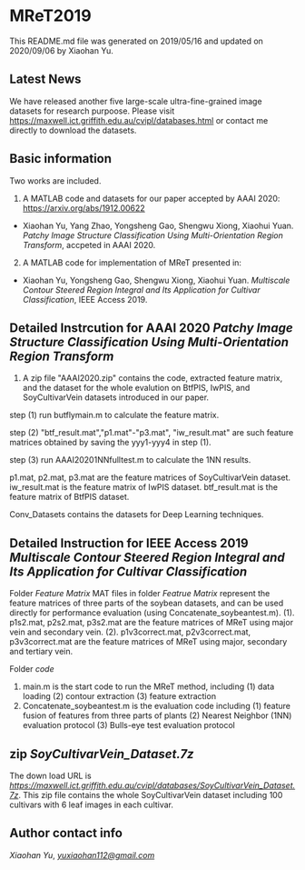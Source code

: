 # MReT2019
This README.md file was generated on 2019/05/16 and updated on 2020/09/06 by Xiaohan Yu.

## Latest News
We have released another five large-scale ultra-fine-grained image datasets for research purpoose. Please visit https://maxwell.ict.griffith.edu.au/cvipl/databases.html or contact me directly to download the datasets.

## Basic information
Two works are included.
1. A MATLAB code and datasets for our paper accepted by AAAI 2020: https://arxiv.org/abs/1912.00622
* Xiaohan Yu, Yang Zhao, Yongsheng Gao, Shengwu Xiong, Xiaohui Yuan. *Patchy Image Structure Classification Using Multi-Orientation Region Transform*, accpeted in AAAI 2020. 

2. A MATLAB code for implementation of MReT presented in:
* Xiaohan Yu, Yongsheng Gao, Shengwu Xiong, Xiaohui Yuan. *Multiscale Contour Steered Region Integral and Its Application for Cultivar Classification*, IEEE Access 2019.

## Detailed Instrcution for AAAI 2020 *Patchy Image Structure Classification Using Multi-Orientation Region Transform*
1. A zip file "AAAI2020.zip" contains the code, extracted feature matrix, and the dataset for the whole evalution on BtfPIS, IwPIS, and SoyCultivarVein datasets introduced in our paper. 

step (1) run butflymain.m to calculate the feature matrix.

step (2) "btf_result.mat","p1.mat"-"p3.mat", "iw_result.mat" are such feature matrices obtained by saving the yyy1-yyy4 in step (1). 

step (3) run AAAI20201NNfulltest.m to calculate the 1NN results.

p1.mat, p2.mat, p3.mat are the feature matrices of SoyCultivarVein dataset. iw_result.mat is the feature matrix of IwPIS dataset. btf_result.mat is the feature matrix of BtfPIS dataset.

Conv_Datasets contains the datasets for Deep Learning techniques.

## Detailed Instruction for IEEE Access 2019 *Multiscale Contour Steered Region Integral and Its Application for Cultivar Classification*
Folder *Feature Matrix*
MAT files in folder *Featrue Matrix* represent the feature matrices of three parts of the soybean datasets, and can be used directly for performance evaluation (using Concatenate_soybeantest.m).
(1). p1s2.mat, p2s2.mat, p3s2.mat are the feature matrices of MReT using major vein and secondary vein.
(2). p1v3correct.mat, p2v3correct.mat, p3v3correct.mat are the feature matrices of MReT using major, secondary and tertiary vein.

Folder *code*
1. main.m is the start code to run the MReT method, including
(1) data loading
(2) contour extraction
(3) feature extraction
2. Concatenate_soybeantest.m is the evaluation code including
(1) feature fusion of features from three parts of plants
(2) Nearest Neighbor (1NN) evaluation protocol
(3) Bulls-eye test evaluation protocol

## zip *SoyCultivarVein_Dataset.7z*
The down load URL is *https://maxwell.ict.griffith.edu.au/cvipl/databases/SoyCultivarVein_Dataset.7z*.
This zip file contains the whole SoyCultivarVein dataset including 100 cultivars with 6 leaf images in each cultivar.

## Author contact info
*Xiaohan Yu*, *yuxiaohan112@gmail.com*

